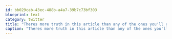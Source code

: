 ```yaml
---
id: bb029cab-43ec-488b-a4a7-39b7c73bf303
blueprint: text
category: twitter
title: "Theres more truth in this article than any of the ones you'll read about Mexico today: http://bit.ly/cOSNdx"
caption: "Theres more truth in this article than any of the ones you'll read about Mexico today: http://bit.ly/cOSNdx"
---
```

